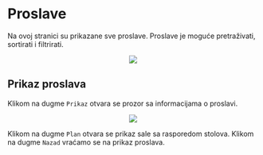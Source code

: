 # Proslave

Na ovoj stranici su prikazane sve proslave. Proslave je moguće pretraživati, sortirati i filtrirati.
<p align="center">
  <img src="/adminProslave.jpg">
</p>

## Prikaz proslava

Klikom na dugme `Prikaz` otvara se prozor sa informacijama o proslavi.

<p align="center">
  <img src="/prikazProslaveOrganizer.jpg">
</p>

Klikom na dugme `Plan` otvara se prikaz sale sa rasporedom stolova.
Klikom na dugme `Nazad` vraćamo se na prikaz proslava.
